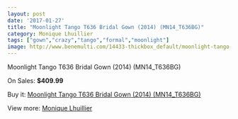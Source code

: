 ```yaml
---
layout: post
date: '2017-01-27'
title: "Moonlight Tango T636 Bridal Gown (2014) (MN14_T636BG)"
category: Monique Lhuillier
tags: ["gown","crazy","tango","formal","moonlight"]
image: http://www.benemulti.com/14433-thickbox_default/moonlight-tango-t636-bridal-gown-2014-mn14t636bg.jpg
---
```

Moonlight Tango T636 Bridal Gown (2014) (MN14_T636BG)

On Sales: **$409.99**
<a href="https://www.benemulti.com/en/monique-lhuillier/5482-moonlight-tango-t636-bridal-gown-2014-mn14t636bg.html"><amp-img layout="responsive" width="600" height="600" src="//www.benemulti.com/14433-thickbox_default/moonlight-tango-t636-bridal-gown-2014-mn14t636bg.jpg" alt="Moonlight Tango T636 Bridal Gown (2014) (MN14_T636BG) 0" /></a>
<a href="https://www.benemulti.com/en/monique-lhuillier/5482-moonlight-tango-t636-bridal-gown-2014-mn14t636bg.html"><amp-img layout="responsive" width="600" height="600" src="//www.benemulti.com/14434-thickbox_default/moonlight-tango-t636-bridal-gown-2014-mn14t636bg.jpg" alt="Moonlight Tango T636 Bridal Gown (2014) (MN14_T636BG) 1" /></a>

Buy it: [Moonlight Tango T636 Bridal Gown (2014) (MN14_T636BG)](https://www.benemulti.com/en/monique-lhuillier/5482-moonlight-tango-t636-bridal-gown-2014-mn14t636bg.html "Moonlight Tango T636 Bridal Gown (2014) (MN14_T636BG)")

View more: [Monique Lhuillier](https://www.benemulti.com/en/48-monique-lhuillier "Monique Lhuillier")